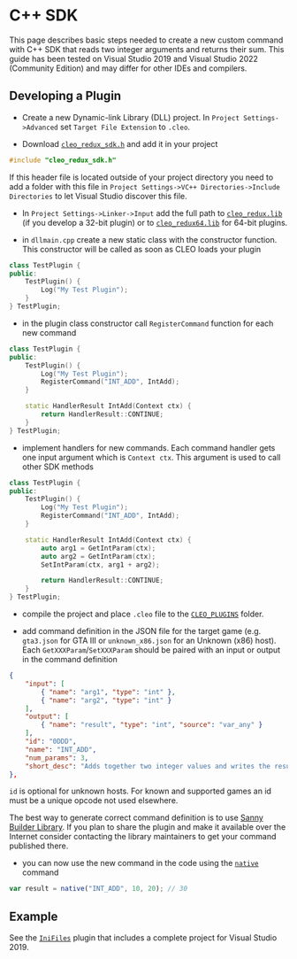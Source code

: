 # C++ SDK

This page describes basic steps needed to create a new custom command with C++ SDK that reads two integer arguments and returns their sum. 
This guide has been tested on Visual Studio 2019 and Visual Studio 2022 (Community Edition) and may differ for other IDEs and compilers.

## Developing a Plugin


- Create a new Dynamic-link Library (DLL) project. In `Project Settings->Advanced` set `Target File Extension` to `.cleo`.

- Download [`cleo_redux_sdk.h`](https://raw.githubusercontent.com/cleolibrary/CLEO-Redux/master/plugins/SDK/cleo_redux_sdk.h) and add it in your project

```cpp
#include "cleo_redux_sdk.h"
```

If this header file is located outside of your project directory you need to add a folder with this file in `Project Settings->VC++ Directories->Include Directories` to let Visual Studio discover this file.

- In `Project Settings->Linker->Input` add the full path to [`cleo_redux.lib`](https://github.com/cleolibrary/CLEO-Redux/raw/master/plugins/SDK/cleo_redux.lib) (if you develop a 32-bit plugin) or to [`cleo_redux64.lib`](https://github.com/cleolibrary/CLEO-Redux/blob/master/plugins/SDK/cleo_redux64.lib) for 64-bit plugins.

- in `dllmain.cpp` create a new static class with the constructor function. This constructor will be called as soon as CLEO loads your plugin

```cpp
class TestPlugin {
public:
	TestPlugin() {
		Log("My Test Plugin");
	}
} TestPlugin;
```

- in the plugin class constructor call `RegisterCommand` function for each new command

```cpp
class TestPlugin {
public:
	TestPlugin() {
		Log("My Test Plugin");
        RegisterCommand("INT_ADD", IntAdd);
	}

    static HandlerResult IntAdd(Context ctx) {
        return HandlerResult::CONTINUE;
    }
} TestPlugin;
```

- implement handlers for new commands. Each command handler gets one input argument which is `Context ctx`. This argument is used to call other SDK methods

```cpp
class TestPlugin {
public:
	TestPlugin() {
		Log("My Test Plugin");
        RegisterCommand("INT_ADD", IntAdd);
	}

    static HandlerResult IntAdd(Context ctx) {
        auto arg1 = GetIntParam(ctx);
        auto arg2 = GetIntParam(ctx);
        SetIntParam(ctx, arg1 + arg2);

        return HandlerResult::CONTINUE;
    }
} TestPlugin;
```

- compile the project and place `.cleo` file to the [`CLEO_PLUGINS`](./installation-plugins.md) folder.

- add command definition in the JSON file for the target game (e.g. `gta3.json` for GTA III or `unknown_x86.json` for an Unknown (x86) host). Each `GetXXXParam`/`SetXXXParam` should be paired with an input or output in the command definition

```json
{
    "input": [
        { "name": "arg1", "type": "int" },
        { "name": "arg2", "type": "int" }
    ],
    "output": [
        { "name": "result", "type": "int", "source": "var_any" }
    ],
    "id": "0DDD",
    "name": "INT_ADD",
    "num_params": 3,
    "short_desc": "Adds together two integer values and writes the result into the variable",
},
```

`id` is optional for unknown hosts. For known and supported games an id must be a unique opcode not used elsewhere.

The best way to generate correct command definition is to use [Sanny Builder Library](https://library.sannybuilder.com/). If you plan to share the plugin and make it available over the Internet consider contacting the library maintainers to get your command published there.

- you can now use the new command in the code using the [`native`](./api.md#native) command

```js
var result = native("INT_ADD", 10, 20); // 30
``` 

## Example

See the [`IniFiles`](https://library.sannybuilder.com/#/sa_unreal/classes/IniFile) plugin that includes a complete project for Visual Studio 2019.

